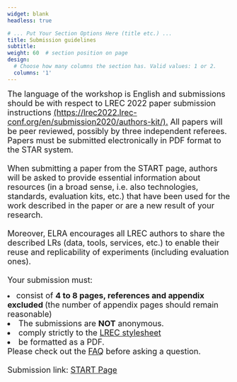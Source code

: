 ```yaml
---
widget: blank
headless: true

# ... Put Your Section Options Here (title etc.) ...
title: Submission guidelines
subtitle:
weight: 60  # section position on page
design:
  # Choose how many columns the section has. Valid values: 1 or 2.
  columns: '1'
---
```

<div class="container">
        <div class="row">
          <div class="col-lg-8 mx-auto">
            <p class="lead"><font size = "4">
            The language of the workshop is English and submissions should be with respect to LREC 2022 paper submission instructions <a href = "https://lrec2022.lrec-conf.org/en/submission2022/authors-kit/">(https://lrec2022.lrec-conf.org/en/submission2020/authors-kit/).</a> All papers will be peer reviewed, possibly by three independent referees.  Papers must be submitted electronically in PDF format to the STAR system. <br><br>
            When submitting a paper from the START page, authors will be asked to provide essential information about resources (in a broad sense, i.e. also technologies, standards, evaluation kits, etc.) that have been used for the work described in the paper or are a new result of your research.<br><br>
            Moreover, ELRA encourages all LREC authors to share the described LRs (data, tools, services, etc.) to enable their reuse and replicability of experiments (including evaluation ones).
            <br><br>
            Your submission must:
            <li>consist of <b>4 to 8 pages, references and appendix excluded </b>(the number of appendix pages should remain reasonable)</li>
            <li>The submissions are <b>NOT</b> anonymous.</li>
            <li>comply strictly to the <a href = "https://lrec2022.lrec-conf.org/en/submission2022/authors-kit/">LREC stylesheet</a></li>
            <li>be formatted as a PDF.</li>
            Please check out the <a href = "https://lrec2022.lrec-conf.org/en/submission2022/faq-paper-submission/">FAQ</a> before asking a question.
            <br><br>
            Submission link: <a href = "https://www.softconf.com/lrec2022/OSACT2022/">START Page</a>

